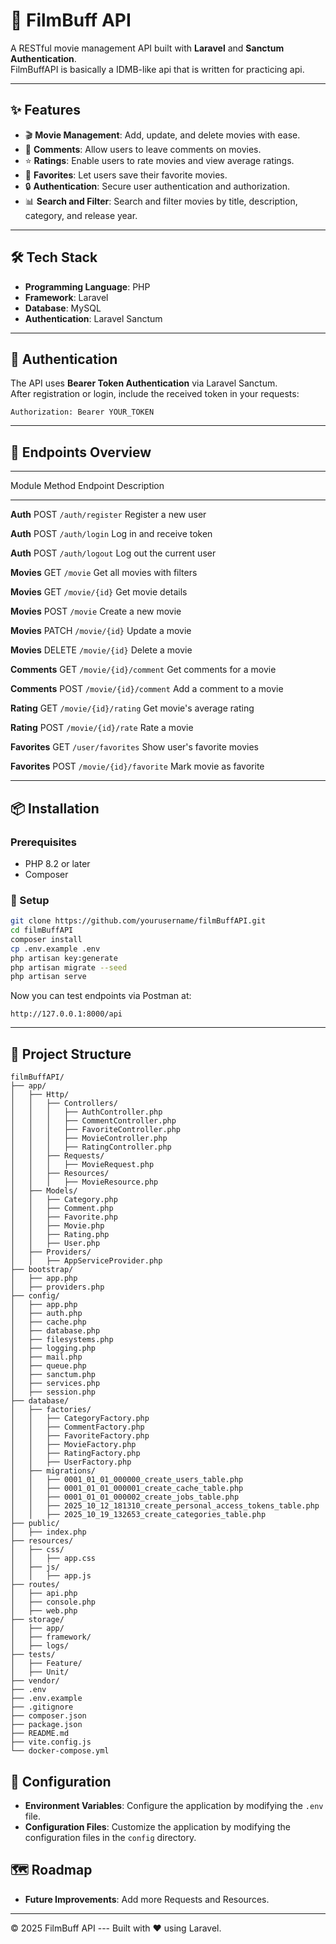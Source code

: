 # 🎥 FilmBuff API

A RESTful movie management API built with **Laravel** and **Sanctum
Authentication**.\
FilmBuffAPI is basically a IDMB-like api that is written for practicing api.

------------------------------------------------------------------------

## ✨ Features
- 🎬 **Movie Management**: Add, update, and delete movies with ease.
- 📝 **Comments**: Allow users to leave comments on movies.
- ⭐ **Ratings**: Enable users to rate movies and view average ratings.
- 🌟 **Favorites**: Let users save their favorite movies.
- 🔒 **Authentication**: Secure user authentication and authorization.
- 📊 **Search and Filter**: Search and filter movies by title, description, category, and release year.

------------------------------------------------------------------------

## 🛠️ Tech Stack
- **Programming Language**: PHP
- **Framework**: Laravel
- **Database**: MySQL
- **Authentication**: Laravel Sanctum

------------------------------------------------------------------------

## 🔐 Authentication

The API uses **Bearer Token Authentication** via Laravel Sanctum.\
After registration or login, include the received token in your
requests:

    Authorization: Bearer YOUR_TOKEN

------------------------------------------------------------------------

## 📁 Endpoints Overview

  --------------------------------------------------------------------------------
  Module          Method          Endpoint                 Description
  --------------- --------------- ------------------------ -----------------------
  **Auth**        POST            `/auth/register`         Register a new user

  **Auth**        POST            `/auth/login`            Log in and receive
                                                           token

  **Auth**        POST            `/auth/logout`           Log out the current
                                                           user

  **Movies**      GET             `/movie`                 Get all movies with
                                                           filters

  **Movies**      GET             `/movie/{id}`            Get movie details

  **Movies**      POST            `/movie`                 Create a new movie

  **Movies**      PATCH           `/movie/{id}`            Update a movie

  **Movies**      DELETE          `/movie/{id}`            Delete a movie

  **Comments**    GET             `/movie/{id}/comment`    Get comments for a
                                                           movie

  **Comments**    POST            `/movie/{id}/comment`    Add a comment to a
                                                           movie

  **Rating**      GET             `/movie/{id}/rating`     Get movie's average
                                                           rating

  **Rating**      POST            `/movie/{id}/rate`       Rate a movie

  **Favorites**   GET             `/user/favorites`        Show user's favorite
                                                           movies

  **Favorites**   POST            `/movie/{id}/favorite`   Mark movie as favorite
  
  --------------------------------------------------------------------------------


## 📦 Installation

### Prerequisites
- PHP 8.2 or later
- Composer

### 🧩 Setup

``` bash
git clone https://github.com/yourusername/filmBuffAPI.git
cd filmBuffAPI
composer install
cp .env.example .env
php artisan key:generate
php artisan migrate --seed
php artisan serve
```

Now you can test endpoints via Postman at:

    http://127.0.0.1:8000/api

------------------------------------------------------------------------


## 📁 Project Structure
```
filmBuffAPI/
├── app/
│   ├── Http/
│   │   ├── Controllers/
│   │   │   ├── AuthController.php
│   │   │   ├── CommentController.php
│   │   │   ├── FavoriteController.php
│   │   │   ├── MovieController.php
│   │   │   ├── RatingController.php
│   │   ├── Requests/
│   │   │   ├── MovieRequest.php
│   │   ├── Resources/
│   │   │   ├── MovieResource.php
│   ├── Models/
│   │   ├── Category.php
│   │   ├── Comment.php
│   │   ├── Favorite.php
│   │   ├── Movie.php
│   │   ├── Rating.php
│   │   ├── User.php
│   ├── Providers/
│   │   ├── AppServiceProvider.php
├── bootstrap/
│   ├── app.php
│   ├── providers.php
├── config/
│   ├── app.php
│   ├── auth.php
│   ├── cache.php
│   ├── database.php
│   ├── filesystems.php
│   ├── logging.php
│   ├── mail.php
│   ├── queue.php
│   ├── sanctum.php
│   ├── services.php
│   ├── session.php
├── database/
│   ├── factories/
│   │   ├── CategoryFactory.php
│   │   ├── CommentFactory.php
│   │   ├── FavoriteFactory.php
│   │   ├── MovieFactory.php
│   │   ├── RatingFactory.php
│   │   ├── UserFactory.php
│   ├── migrations/
│   │   ├── 0001_01_01_000000_create_users_table.php
│   │   ├── 0001_01_01_000001_create_cache_table.php
│   │   ├── 0001_01_01_000002_create_jobs_table.php
│   │   ├── 2025_10_12_181310_create_personal_access_tokens_table.php
│   │   ├── 2025_10_19_132653_create_categories_table.php
├── public/
│   ├── index.php
├── resources/
│   ├── css/
│   │   ├── app.css
│   ├── js/
│   │   ├── app.js
├── routes/
│   ├── api.php
│   ├── console.php
│   ├── web.php
├── storage/
│   ├── app/
│   ├── framework/
│   ├── logs/
├── tests/
│   ├── Feature/
│   ├── Unit/
├── vendor/
├── .env
├── .env.example
├── .gitignore
├── composer.json
├── package.json
├── README.md
├── vite.config.js
└── docker-compose.yml
```

## 🔧 Configuration
- **Environment Variables**: Configure the application by modifying the `.env` file.
- **Configuration Files**: Customize the application by modifying the configuration files in the `config` directory.

## 🗺️ Roadmap

- **Future Improvements**: Add more Requests and Resources.


------------------------------------------------------------------------

© 2025 FilmBuff API --- Built with ❤️ using Laravel.
